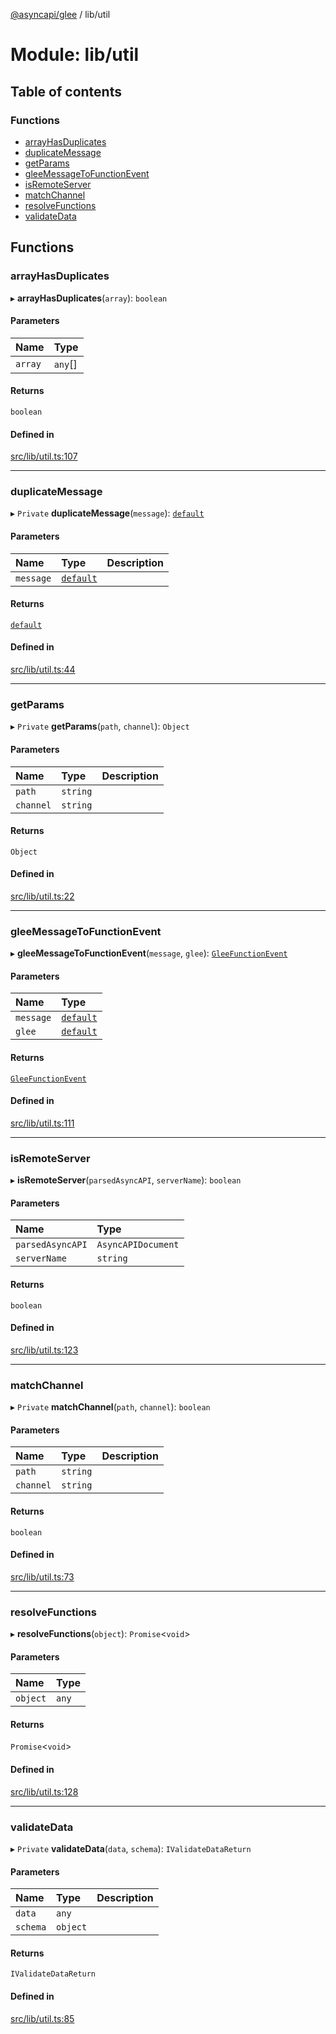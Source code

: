 [@asyncapi/glee](../README.md) / lib/util

# Module: lib/util

## Table of contents

### Functions

- [arrayHasDuplicates](lib_util.md#arrayhasduplicates)
- [duplicateMessage](lib_util.md#duplicatemessage)
- [getParams](lib_util.md#getparams)
- [gleeMessageToFunctionEvent](lib_util.md#gleemessagetofunctionevent)
- [isRemoteServer](lib_util.md#isremoteserver)
- [matchChannel](lib_util.md#matchchannel)
- [resolveFunctions](lib_util.md#resolvefunctions)
- [validateData](lib_util.md#validatedata)

## Functions

### arrayHasDuplicates

▸ **arrayHasDuplicates**(`array`): `boolean`

#### Parameters

| Name | Type |
| :------ | :------ |
| `array` | `any`[] |

#### Returns

`boolean`

#### Defined in

[src/lib/util.ts:107](https://github.com/asyncapi/glee/blob/8907e8a/src/lib/util.ts#L107)

___

### duplicateMessage

▸ `Private` **duplicateMessage**(`message`): [`default`](../classes/lib_message.default.md)

#### Parameters

| Name | Type | Description |
| :------ | :------ | :------ |
| `message` | [`default`](../classes/lib_message.default.md) |  |

#### Returns

[`default`](../classes/lib_message.default.md)

#### Defined in

[src/lib/util.ts:44](https://github.com/asyncapi/glee/blob/8907e8a/src/lib/util.ts#L44)

___

### getParams

▸ `Private` **getParams**(`path`, `channel`): `Object`

#### Parameters

| Name | Type | Description |
| :------ | :------ | :------ |
| `path` | `string` |  |
| `channel` | `string` |  |

#### Returns

`Object`

#### Defined in

[src/lib/util.ts:22](https://github.com/asyncapi/glee/blob/8907e8a/src/lib/util.ts#L22)

___

### gleeMessageToFunctionEvent

▸ **gleeMessageToFunctionEvent**(`message`, `glee`): [`GleeFunctionEvent`](lib.md#gleefunctionevent)

#### Parameters

| Name | Type |
| :------ | :------ |
| `message` | [`default`](../classes/lib_message.default.md) |
| `glee` | [`default`](../classes/lib_glee.default.md) |

#### Returns

[`GleeFunctionEvent`](lib.md#gleefunctionevent)

#### Defined in

[src/lib/util.ts:111](https://github.com/asyncapi/glee/blob/8907e8a/src/lib/util.ts#L111)

___

### isRemoteServer

▸ **isRemoteServer**(`parsedAsyncAPI`, `serverName`): `boolean`

#### Parameters

| Name | Type |
| :------ | :------ |
| `parsedAsyncAPI` | `AsyncAPIDocument` |
| `serverName` | `string` |

#### Returns

`boolean`

#### Defined in

[src/lib/util.ts:123](https://github.com/asyncapi/glee/blob/8907e8a/src/lib/util.ts#L123)

___

### matchChannel

▸ `Private` **matchChannel**(`path`, `channel`): `boolean`

#### Parameters

| Name | Type | Description |
| :------ | :------ | :------ |
| `path` | `string` |  |
| `channel` | `string` |  |

#### Returns

`boolean`

#### Defined in

[src/lib/util.ts:73](https://github.com/asyncapi/glee/blob/8907e8a/src/lib/util.ts#L73)

___

### resolveFunctions

▸ **resolveFunctions**(`object`): `Promise`<`void`\>

#### Parameters

| Name | Type |
| :------ | :------ |
| `object` | `any` |

#### Returns

`Promise`<`void`\>

#### Defined in

[src/lib/util.ts:128](https://github.com/asyncapi/glee/blob/8907e8a/src/lib/util.ts#L128)

___

### validateData

▸ `Private` **validateData**(`data`, `schema`): `IValidateDataReturn`

#### Parameters

| Name | Type | Description |
| :------ | :------ | :------ |
| `data` | `any` |  |
| `schema` | `object` |  |

#### Returns

`IValidateDataReturn`

#### Defined in

[src/lib/util.ts:85](https://github.com/asyncapi/glee/blob/8907e8a/src/lib/util.ts#L85)
